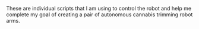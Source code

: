 These are individual scripts that I am using to control the robot and help me complete my goal of creating a pair of autonomous cannabis trimming robot arms.
